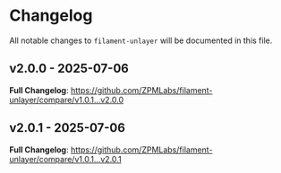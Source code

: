 # Changelog

All notable changes to `filament-unlayer` will be documented in this file.

## v2.0.0 - 2025-07-06

**Full Changelog**: https://github.com/ZPMLabs/filament-unlayer/compare/v1.0.1...v2.0.0

## v2.0.1 - 2025-07-06

**Full Changelog**: https://github.com/ZPMLabs/filament-unlayer/compare/v1.0.1...v2.0.1
